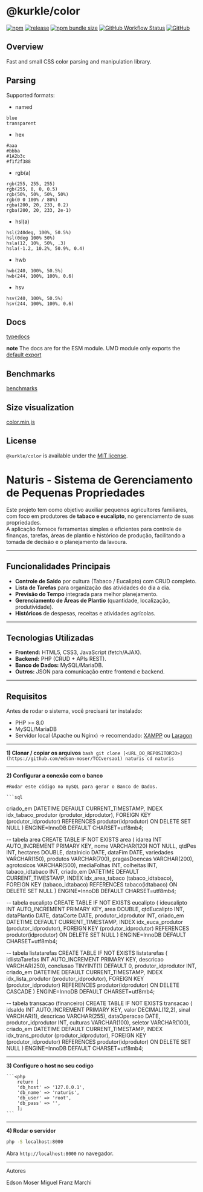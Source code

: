 # @kurkle/color

[![npm](https://img.shields.io/npm/v/@kurkle/color?style=plastic)](https://www.npmjs.com/package/@kurkle/color) [![release](https://img.shields.io/github/release/kurkle/color.svg?style=plastic)](https://github.com/kurkle/color/releases/latest) [![npm bundle size](https://img.shields.io/bundlephobia/minzip/@kurkle/color?style=plastic)](https://www.npmjs.com/package/@kurkle/color) [![GitHub Workflow Status](https://img.shields.io/github/actions/workflow/status/kurkle/color/ci.yml?style=plastic)](https://github.com/kurkle/color) [![GitHub](https://img.shields.io/github/license/kurkle/color?style=plastic)](https://github.com/kurkle/color/blob/main/LICENSE.md)

## Overview

Fast and small CSS color parsing and manipulation library.

## Parsing

Supported formats:

- named

```text
blue
transparent
```

- hex

```text
#aaa
#bbba
#1A2b3c
#f1f2f388
```

- rgb(a)

```text
rgb(255, 255, 255)
rgb(255, 0, 0, 0.5)
rgb(50%, 50%, 50%, 50%)
rgb(0 0 100% / 80%)
rgba(200, 20, 233, 0.2)
rgba(200, 20, 233, 2e-1)
```

- hsl(a)

```text
hsl(240deg, 100%, 50.5%)
hsl(0deg 100% 50%)
hsla(12, 10%, 50%, .3)
hsla(-1.2, 10.2%, 50.9%, 0.4)
```

- hwb

```text
hwb(240, 100%, 50.5%)
hwb(244, 100%, 100%, 0.6)
```

- hsv

```text
hsv(240, 100%, 50.5%)
hsv(244, 100%, 100%, 0.6)
```

## Docs

[typedocs](https://kurkle.github.io/color/)

**note** The docs are for the ESM module. UMD module only exports the [default export](https://kurkle.github.io/color/modules.html#default)

## Benchmarks

[benchmarks](https://kurkle.github.io/color/dev/bench/)

## Size visualization

[color.min.js](https://kurkle.github.io/color/stats.html)

## License

`@kurkle/color` is available under the [MIT license](https://github.com/kurkle/color/blob/main/LICENSE.md).

#  Naturis - Sistema de Gerenciamento de Pequenas Propriedades

Este projeto tem como objetivo auxiliar pequenos agricultores familiares, com foco em produtores de **tabaco e eucalipto**, no gerenciamento de suas propriedades.  
A aplicação fornece ferramentas simples e eficientes para controle de finanças, tarefas, áreas de plantio e histórico de produção, facilitando a tomada de decisão e o planejamento da lavoura.

---

##  Funcionalidades Principais
- **Controle de Saldo** por cultura (Tabaco / Eucalipto) com CRUD completo.
- **Lista de Tarefas** para organização das atividades do dia a dia.
- **Previsão do Tempo** integrada para melhor planejamento.
- **Gerenciamento de Áreas de Plantio** (quantidade, localização, produtividade).
- **Históricos** de despesas, receitas e atividades agrícolas.

---

##  Tecnologias Utilizadas
- **Frontend:** HTML5, CSS3, JavaScript (fetch/AJAX).
- **Backend:** PHP (CRUD + APIs REST).
- **Banco de Dados:** MySQL/MariaDB.
- **Outros:** JSON para comunicação entre frontend e backend.

---

##  Requisitos
Antes de rodar o sistema, você precisará ter instalado:
- PHP >= 8.0  
- MySQL/MariaDB  
- Servidor local (Apache ou Nginx) → recomendado: [XAMPP](https://www.apachefriends.org/) ou [Laragon](https://laragon.org/)

---

**1) Clonar / copiar os arquivos**
    ```bash
        git clone [<URL_DO_REPOSITORIO>](https://github.com/edson-moser/TCCversao1) naturis
        cd naturis
    ```

---

**2) Configurar a conexão com o banco**

    #Rodar este código no mySQL para gerar o Banco de Dados.

    ```sql
criado_em DATETIME DEFAULT CURRENT_TIMESTAMP,
INDEX idx_tabaco_produtor (produtor_idprodutor),
FOREIGN KEY (produtor_idprodutor) REFERENCES produtor(idprodutor) ON DELETE SET NULL
) ENGINE=InnoDB DEFAULT CHARSET=utf8mb4;


-- tabela area
CREATE TABLE IF NOT EXISTS area (
idarea INT AUTO_INCREMENT PRIMARY KEY,
nome VARCHAR(120) NOT NULL,
qtdPes INT,
hectares DOUBLE,
dataInicio DATE,
dataFim DATE,
variedades VARCHAR(150),
produtos VARCHAR(700),
pragasDoencas VARCHAR(200),
agrotoxicos VARCHAR(500),
mediaFolhas INT,
colheitas INT,
tabaco_idtabaco INT,
criado_em DATETIME DEFAULT CURRENT_TIMESTAMP,
INDEX idx_area_tabaco (tabaco_idtabaco),
FOREIGN KEY (tabaco_idtabaco) REFERENCES tabaco(idtabaco) ON DELETE SET NULL
) ENGINE=InnoDB DEFAULT CHARSET=utf8mb4;


-- tabela eucalipto
CREATE TABLE IF NOT EXISTS eucalipto (
ideucalipto INT AUTO_INCREMENT PRIMARY KEY,
area DOUBLE,
qtdEucalipto INT,
dataPlantio DATE,
dataCorte DATE,
produtor_idprodutor INT,
criado_em DATETIME DEFAULT CURRENT_TIMESTAMP,
INDEX idx_euca_produtor (produtor_idprodutor),
FOREIGN KEY (produtor_idprodutor) REFERENCES produtor(idprodutor) ON DELETE SET NULL
) ENGINE=InnoDB DEFAULT CHARSET=utf8mb4;


-- tabela listatarefas
CREATE TABLE IF NOT EXISTS listatarefas (
idlistaTarefas INT AUTO_INCREMENT PRIMARY KEY,
descricao VARCHAR(250),
conclusao TINYINT(1) DEFAULT 0,
produtor_idprodutor INT,
criado_em DATETIME DEFAULT CURRENT_TIMESTAMP,
INDEX idx_lista_produtor (produtor_idprodutor),
FOREIGN KEY (produtor_idprodutor) REFERENCES produtor(idprodutor) ON DELETE CASCADE
) ENGINE=InnoDB DEFAULT CHARSET=utf8mb4;


-- tabela transacao (financeiro)
CREATE TABLE IF NOT EXISTS transacao (
idsaldo INT AUTO_INCREMENT PRIMARY KEY,
valor DECIMAL(12,2),
sinal VARCHAR(1),
descricao VARCHAR(255),
dataOperacao DATE,
produtor_idprodutor INT,
culturas VARCHAR(100),
seletor VARCHAR(100),
criado_em DATETIME DEFAULT CURRENT_TIMESTAMP,
INDEX idx_trans_produtor (produtor_idprodutor),
FOREIGN KEY (produtor_idprodutor) REFERENCES produtor(idprodutor) ON DELETE SET NULL
) ENGINE=InnoDB DEFAULT CHARSET=utf8mb4;

---

**3) Configure o host no seu codigo**

    ```<php
        return [
        'db_host' => '127.0.0.1',
        'db_name' => 'naturis',
        'db_user' => 'root',
        'db_pass' => '',
        ];
    ```

---

**4) Rodar o servidor**
```bash
php -S localhost:8000
```
Abra `http://localhost:8000` no navegador.

---

Autores

Edson Moser
Miguel Franz Marchi

